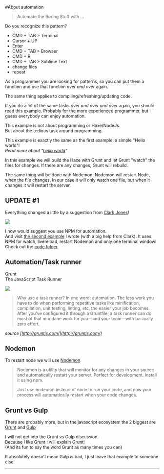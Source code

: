 #About automation

> Automate the Boring Stuff with ...

Do you recognize this pattern? 

- CMD + TAB > Terminal
- Cursor + UP
- Enter
- CMD + TAB > Browser
- CMD + R
- CMD + TAB > Sublime Text
- change files
- repeat


As a programmer you are looking for patterns, so you can put them a function and use that function *over and over* again.

The same thing applies to compiling/refreshing/updating code.

If you do a lot of the same tasks *over and over and over* again, you should read this example.
Probably for the more experienced programmer, but I guess everybody can enjoy automation.

This example is not about programming or Haxe/NodeJs.  
But about the tedious task around programming.

This example is exactly the same as the first example: a simple "Hello world"!  
*Read more about "[hello world](../00helloworld/about.md)"*

In this example we will build the Haxe with Grunt and let Grunt "watch" the files for changes.
If there are any changes, Grunt will rebuild.

The same thing will be done with Nodemon.
Nodemon will restart Node, when the file changes.
In our case it will only watch one file, but when it changes it will restart the server.


## UPDATE #1

Everything changed a little by a suggestion from [Clark Jones](https://disqus.com/home/discussion/haxeandnodejs/haxe_and_nodejs_91/#comment-2291149693)! 

![](https://www.npmjs.com/static/images/npm-logo.svg)

I now would suggest you use NPM for automation.   
And visit [the second example](example2.md) I wrote (with a big help from Clark). It uses NPM for watch, livereload, restart Nodemon and only one terminal window!  
Check out the [code folder](https://github.com/MatthijsKamstra/haxenode/tree/master/11automation/code2)




## Automation/Task runner

Grunt   
The JavaScript Task Runner

![](http://gruntjs.com/img/grunt-logo.png)

> Why use a task runner?
> In one word: automation. The less work you have to do when performing repetitive tasks like minification, compilation, unit testing, linting, etc, the easier your job becomes. After you've configured it through a Gruntfile, a task runner can do most of that mundane work for you—and your team—with basically zero effort.

*source [http://gruntjs.com/](http://gruntjs.com/)*


## Nodemon

To restart node we will use [Nodemon](http://nodemon.io/).

>Nodemon is a utility that will monitor for any changes in your source and automatically restart your server. Perfect for development. Install it using npm.
>
>Just use nodemon instead of node to run your code, and now your process will automatically restart when your code changes. 



## Grunt vs Gulp

There are probably more, but in the javascript ecosystem the 2 biggest are 
[Grunt](http://gruntjs.com/) and [Gulp](http://gulpjs.com/)

I will not get into the Grunt vs Gulp discussion.  
Because I like Grunt I will explain Grunt!  
(And its fun to say the word Grunt as many times you can)

It absolutely doesn't mean Gulp is bad, I just leave that example to someone else!



---
